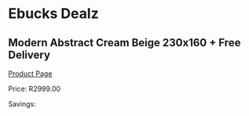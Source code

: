 
# Ebucks Dealz
## Modern Abstract Cream Beige 230x160 + Free Delivery
[Product Page](https://www.ebucks.com/web/shop/productSelected.do?prodId=1210528034&catId=1209942745)

Price: R2999.00

Savings: 


	